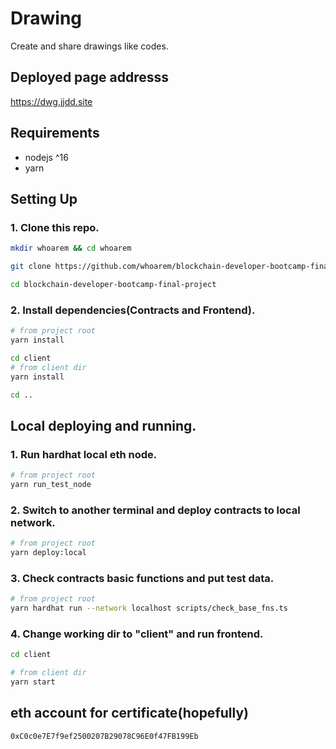 # Drawing

Create and share drawings like codes.

## Deployed page addresss

https://dwg.jjdd.site

## Requirements

- nodejs ^16
- yarn

## Setting Up

### 1. Clone this repo.
```sh
mkdir whoarem && cd whoarem

git clone https://github.com/whoarem/blockchain-developer-bootcamp-final-project.git

cd blockchain-developer-bootcamp-final-project

```

### 2. Install dependencies(Contracts and Frontend).
```sh
# from project root
yarn install

cd client
# from client dir
yarn install

cd ..

```

## Local deploying and running.

### 1. Run hardhat local eth node.
```sh
# from project root
yarn run_test_node

```

### 2. Switch to another terminal and deploy contracts to local network.
```sh
# from project root
yarn deploy:local

```

### 3. Check contracts basic functions and put test data.
```sh
# from project root
yarn hardhat run --network localhost scripts/check_base_fns.ts

```

### 4. Change working dir to "client" and run frontend.
```sh
cd client

# from client dir
yarn start

```


## eth account for certificate(hopefully)

```
0xC0c0e7E7f9ef2500207B29078C96E0f47FB199Eb
```